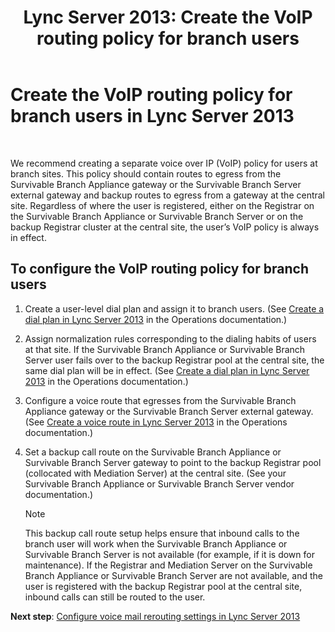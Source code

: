 ﻿---
title: 'Lync Server 2013: Create the VoIP routing policy for branch users'
TOCTitle: Create the VoIP routing policy for branch users
ms:assetid: 10deca9f-f870-4a42-b25d-e4fc53108658
ms:mtpsurl: https://technet.microsoft.com/en-us/library/Gg398196(v=OCS.15)
ms:contentKeyID: 48183435
ms.date: 07/23/2014
mtps_version: v=OCS.15
---

# Create the VoIP routing policy for branch users in Lync Server 2013

 


We recommend creating a separate voice over IP (VoIP) policy for users at branch sites. This policy should contain routes to egress from the Survivable Branch Appliance gateway or the Survivable Branch Server external gateway and backup routes to egress from a gateway at the central site. Regardless of where the user is registered, either on the Registrar on the Survivable Branch Appliance or Survivable Branch Server or on the backup Registrar cluster at the central site, the user’s VoIP policy is always in effect.

## To configure the VoIP routing policy for branch users

1.  Create a user-level dial plan and assign it to branch users. (See [Create a dial plan in Lync Server 2013](lync-server-2013-create-a-dial-plan.md) in the Operations documentation.)

2.  Assign normalization rules corresponding to the dialing habits of users at that site. If the Survivable Branch Appliance or Survivable Branch Server user fails over to the backup Registrar pool at the central site, the same dial plan will be in effect. (See [Create a dial plan in Lync Server 2013](lync-server-2013-create-a-dial-plan.md) in the Operations documentation.)

3.  Configure a voice route that egresses from the Survivable Branch Appliance gateway or the Survivable Branch Server external gateway. (See [Create a voice route in Lync Server 2013](lync-server-2013-create-a-voice-route.md) in the Operations documentation.)

4.  Set a backup call route on the Survivable Branch Appliance or Survivable Branch Server gateway to point to the backup Registrar pool (collocated with Mediation Server) at the central site. (See your Survivable Branch Appliance or Survivable Branch Server vendor documentation.)
    

    > [!NOTE]
    > This backup call route setup helps ensure that inbound calls to the branch user will work when the Survivable Branch Appliance or Survivable Branch Server is not available (for example, if it is down for maintenance). If the Registrar and Mediation Server on the Survivable Branch Appliance or Survivable Branch Server are not available, and the user is registered with the backup Registrar pool at the central site, inbound calls can still be routed to the user.



**Next step**: [Configure voice mail rerouting settings in Lync Server 2013](lync-server-2013-configure-voice-mail-rerouting-settings.md)


